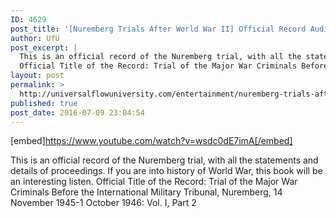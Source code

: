 ```yaml
---
ID: 4629
post_title: '[Nuremberg Trials After World War II] Official Record Audiobook, Part 2 (True Story)'
author: UfU
post_excerpt: |
  This is an official record of the Nuremberg trial, with all the statements and details of proceedings. If you are into history of World War, this book will be an interesting listen.
  Official Title of the Record: Trial of the Major War Criminals Before the International Military Tribunal, Nuremberg, 14 November 1945-1 October 1946: Vol. I, Part 2
layout: post
permalink: >
  http://universalflowuniversity.com/entertainment/nuremberg-trials-after-world-war-ii-official-record-audiobook-part-2-true-story/
published: true
post_date: 2016-07-09 23:04:54
---
```

[embed]https://www.youtube.com/watch?v=wsdc0dE7imA[/embed]<br>
<p>This is an official record of the Nuremberg trial, with all the statements and details of proceedings. If you are into history of World War, this book will be an interesting listen.
Official Title of the Record: Trial of the Major War Criminals Before the International Military Tribunal, Nuremberg, 14 November 1945-1 October 1946: Vol. I, Part 2</p>